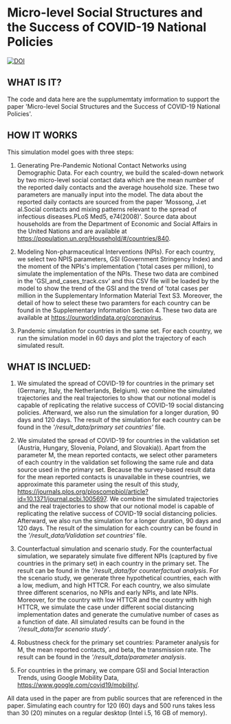 # Micro-level Social Structures and the Success of COVID-19 National Policies
[![DOI](https://zenodo.org/badge/452821657.svg)](https://zenodo.org/badge/latestdoi/452821657)

## WHAT IS IT?

The code and data here are the supplumemtaty imformation to support the paper 'Micro-level Social Structures and the Success of COVID-19 National Policies'.

## HOW IT WORKS

This simulation model goes with three steps: 

1) Generating Pre-Pandemic Notional Contact Networks using Demographic Data. For each country, we build the scaled-down network by two micro-level social contact data which are the mean number of the reported daily contacts and the average household size. These two parameters are manually input into the model. The data about the reported daily contacts are sourced from the paper 'Mossong, J.et al.Social contacts and mixing patterns relevant to the spread of infectious diseases.PLoS Med5, e74(2008)'. Source data about households are from the Department of Economic and Social Affairs in the United Nations and are available at https://population.un.org/Household/#/countries/840.

2) Modeling Non-pharmaceutical Interventions (NPIs). For each country, we select two NPIS parameters, GSI (Government Stringency Index) and the moment of the NPIs's implementation ('total cases per million), to simulate the implementation of the NPIs. These two data are combined in the 'GSI_and_cases_track.csv' and this CSV file will be loaded by the model to show the trend of the GSI and the trend of 'total cases per million in the Supplementary Information Material Text S3. Moreover, the detail of how to select these two paramters for each country can be found in the Supplementary Information Section 4. These two data are available at https://ourworldindata.org/coronavirus. 

3) Pandemic simulation for countries in the same set. For each country, we run the simulation model in  60 days and plot the trajectory of each simulated result. 

## WHAT IS INCLUED:
1) We simulated the spread of COVID-19 for countries in the primary set (Germany, Italy, the Netherlands, Belgium). we combine the simulated trajectories and the real trajectories to show that our notional model is capable of replicating the relative success of COVID-19 social distancing policies. Afterward, we also run the simulation for a longer duration, 90 days and 120 days. The result of the simulation for each country can be found in the *'/result_data/primary set countries'* file.

2) We simulated the spread of COVID-19 for countries in the validation set (Austria, Hungary, Slovenia, Poland, and Slovakia)). Apart from the parameter M, the mean reported contacts, we select other parameters of each country in the validation set following the same rule and data source used in the primary set. Because the survey-based result data for the mean reported contacts is unavailable in these countries, we approximate this parameter using the result of this study, https://journals.plos.org/ploscompbiol/article?id=10.1371/journal.pcbi.1005697. We combine the simulated trajectories and the real trajectories to show that our notional model is capable of replicating the relative success of COVID-19 social distancing policies. Afterward, we also run the simulation for a longer duration, 90 days and 120 days. The result of the simulation for each country can be found in the *'/result_data/Validation set countries'* file.

3) Counterfactual simulation and scenario study. For the counterfactual simulation, we separately simulate five different NPIs (captured by five countries in the primary set) in each country in the primary set. The result can be found in the *'/result_data/for counterfactual analysis*. For the scenario study, we generate three hypothetical countries, each with a low, medium, and high HTTCR. For each country, we also simulate three different scenarios, no NPIs and early NPIs, and late NPIs. Moreover, for the country with low HTTCR and the country with high HTTCR, we simulate the case under different social distancing implementation dates and generate the cumulative number of cases as a function of date. All simulated results can be found in the *'/result_data/for scenario study'*.

4) Robustness check for the primary set countries: Parameter analysis for M, the mean reported contacts, and beta, the transmission rate. The result can be found in the *'/result_data/parameter analysis*.

5) For countries in the primary, we compare GSI and Social Interaction Trends, using Google Mobility Data, https://www.google.com/covid19/mobility/.


All data used in the paper are from public sources that are referenced in the paper. Simulating each country for 120 (60) days and 500 runs takes less than 30 (20) minutes on a regular desktop (Intel i.5, 16 GB of memory).

